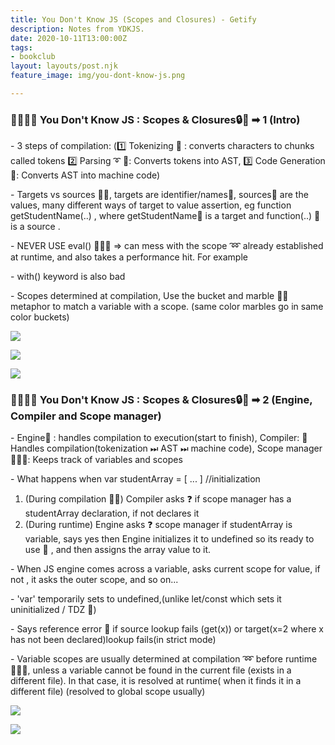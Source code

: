 ```yaml
---
title: You Don't Know JS (Scopes and Closures) - Getify
description: Notes from YDKJS.
date: 2020-10-11T13:00:00Z
tags:
- bookclub
layout: layouts/post.njk
feature_image: img/you-dont-know-js.png

---
```

### 👩‍💻👩‍💻 You Don't Know JS : Scopes & Closures🔒🎉 ➡ 1 (Intro)

\- 3 steps of compilation: (1️⃣ Tokenizing 🥇 : converts characters to chunks called tokens 2️⃣ Parsing ➰ 🌲: Converts tokens into AST, 3️⃣ Code Generation 🧬: Converts AST into machine code)   
  
\- Targets vs sources 🎯🥧, targets are identifier/names🎯, sources🥧 are the values, many different ways of target to value assertion, eg function getStudentName(..) , where getStudentName🎯 is a target and function(..) 🥧is a source .  
  
\- NEVER USE eval() 👎🏻🚫 => can mess with the scope ➿ already established at runtime, and also takes a performance hit. For example  
  
\- with() keyword is also bad   
  
\- Scopes determined at compilation, Use the bucket and marble 🥃🎱 metaphor to match a variable with a scope. (same color marbles go in same color buckets)

![](https://keep.google.com/u/0/media/v2/1KgxxWuNsUxUchJ9uLHoSTYcrLx2rfuFk8qSZC_khQzIPQJQJd8ccDf2m-AyHKXg/1gEwbTVVrohitdcgvSQOky4k7fA2xDfhctdF4VWglXyVhc8MrWf8uppf2WXiJewU?accept=image/gif,image/jpeg,image/jpg,image/png,image/webp,audio/aac&sz=1180)

![](https://keep.google.com/u/0/media/v2/1KgxxWuNsUxUchJ9uLHoSTYcrLx2rfuFk8qSZC_khQzIPQJQJd8ccDf2m-AyHKXg/1OMbB6Ya6U8K0Mv82ip40MjnPEHpASUC3R186dN9EfiXE7G2QdrkbWq648B_V7g?accept=image/gif,image/jpeg,image/jpg,image/png,image/webp,audio/aac&sz=822)

![](https://keep.google.com/u/0/media/v2/1KgxxWuNsUxUchJ9uLHoSTYcrLx2rfuFk8qSZC_khQzIPQJQJd8ccDf2m-AyHKXg/1eLJvVFrbO-IiAHyQ1Lp0UgiMEe5lyJgOhBqMNoTikSewpy0QiKopbMfGt4J2KEM?accept=image/gif,image/jpeg,image/jpg,image/png,image/webp,audio/aac&sz=840)

### 👩‍💻👩‍💻 You Don't Know JS : Scopes & Closures🔒🎉 ➡ 2 (Engine, Compiler and Scope manager)

\- Engine🚂 : handles compilation to execution(start to finish), Compiler: 📄 Handles compilation(tokenization ⏭ AST ⏭ machine code), Scope manager 👨🏻‍💼: Keeps track of variables and scopes  
  
\- What happens when var studentArray = \[ ... \] //initialization  
 1. (During compilation 📄💨) Compiler asks ❓ if scope manager has a studentArray declaration, if not declares it   
 2. (During runtime) Engine asks ❓ scope manager if studentArray is variable, says yes then Engine initializes it to undefined so its ready to use 🏁 , and then assigns the array value to it.  
  
\- When JS engine comes across a variable, asks current scope for value, if not , it asks the outer scope, and so on...  
  
\- 'var' temporarily sets to undefined,(unlike let/const which sets it uninitialized / TDZ 🔪)  
  
\- Says reference error 🤯 if source lookup fails (get(x)) or target(x=2 where x has not been declared)lookup fails(in strict mode)   
  
\- Variable scopes are usually determined at compilation ➿ before runtime🏃🏻‍♂️, unless a variable cannot be found in the current file (exists in a different file). In that case, it is resolved at runtime( when it finds it in a different file) (resolved to global scope usually)

![](https://keep.google.com/u/0/media/v2/16P__GInVbbaNKlDjjf-k4aW8ARWC1OyeeCXXRO-v5leSX3sAMzEHP7dU_LFqvkk/1iVr3WuBG3gxpeja8sQv7ACeSfXjyvz6Qea4-xEjYlr4te9VQ6lFIdJU6O0ryiw?accept=image/gif,image/jpeg,image/jpg,image/png,image/webp,audio/aac&sz=1126)

![](https://keep.google.com/u/0/media/v2/16P__GInVbbaNKlDjjf-k4aW8ARWC1OyeeCXXRO-v5leSX3sAMzEHP7dU_LFqvkk/1Bvu2z0tFGV6TsUjXvb44SuRXkT8sXujIeRYErklZTvzGrh_zl58gCEx2ikYM-g?accept=image/gif,image/jpeg,image/jpg,image/png,image/webp,audio/aac&sz=1044)